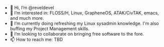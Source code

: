 - 👋 Hi, I’m @reveldevel
- 👀 I’m interested in: FLOSS/H, Linux, GrapheneOS, ATAK/CivTAK, emacs, and much more. 
- 🌱 I’m currently doing refreshing my Linux sysadmin knowledge. I'm also buffing my Project Management skills.
- 💞️ I’m looking to collaborate on bringing free software to the fore.
- 📫 How to reach me: TBD

<!---
reveldevel/reveldevel is a ✨ special ✨ repository because its `README.md` (this file) appears on your GitHub profile.
You can click the Preview link to take a look at your changes.
--->
